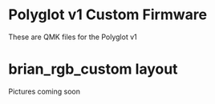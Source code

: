 # Polyglot v1 Custom Firmware
These are QMK files for the Polyglot v1

# brian_rgb_custom layout

Pictures coming soon
